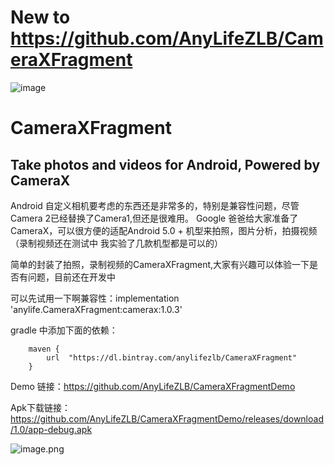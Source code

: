# New to https://github.com/AnyLifeZLB/CameraXFragment




![image](https://user-images.githubusercontent.com/15169396/119956695-f2f3ca00-bfd3-11eb-8195-137ed35201ea.png)



# CameraXFragment

## Take photos and videos for Android,  Powered by CameraX

Android 自定义相机要考虑的东西还是非常多的，特别是兼容性问题，尽管Camera 2已经替换了Camera1,但还是很难用。
Google 爸爸给大家准备了CameraX，可以很方便的适配Android 5.0 + 机型来拍照，图片分析，拍摄视频（录制视频还在测试中
我实验了几款机型都是可以的）

简单的封装了拍照，录制视频的CameraXFragment,大家有兴趣可以体验一下是否有问题，目前还在开发中

可以先试用一下啊兼容性：implementation 'anylife.CameraXFragment:camerax:1.0.3'

gradle 中添加下面的依赖：

        maven {
            url  "https://dl.bintray.com/anylifezlb/CameraXFragment"
        }


Demo 链接：https://github.com/AnyLifeZLB/CameraXFragmentDemo

Apk下载链接：https://github.com/AnyLifeZLB/CameraXFragmentDemo/releases/download/1.0/app-debug.apk

![image.png](https://upload-images.jianshu.io/upload_images/2376786-d2379a8523f3dc64.png?imageMogr2/auto-orient/strip%7CimageView2/2/w/1240)
